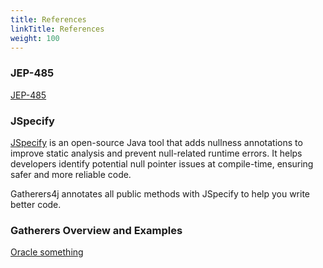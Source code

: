 ```yaml
---
title: References
linkTitle: References
weight: 100
---
```


### JEP-485
[JEP-485](https://openjdk.org/jeps/485) 

### JSpecify
[JSpecify](https://jspecify.dev/) is an open-source Java tool that adds nullness annotations to improve static analysis and prevent null-related runtime errors. It helps developers identify potential null pointer issues at compile-time, ensuring safer and more reliable code.

Gatherers4j annotates all public methods with JSpecify to help you write better code.

### Gatherers Overview and Examples

[Oracle something](https://docs.oracle.com/en/java/javase/23/core/stream-gatherers.html)
